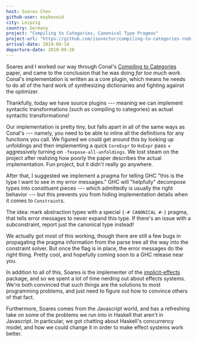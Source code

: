```yaml
---
host: Soares Chen
github-user: maybevoid
city: Leipzig
country: Germany
project: "Compiling to Categories, Canonical Type Pragmas"
project-url: "https://github.com/isovector/compiling-to-categories-redux"
arrival-date: 2019-09-18
departure-date: 2019-09-20
---
```


Soares and I worked our way through Conal's [Compiling to Categories][concat]
paper, and came to the conclusion that he was doing *far too much work.* Conal's
implementation is written as a core plugin, which means he needs to do all of
the hard work of synthesizing dictionaries and fighting against the optimizer.

[concat]: https://github.com/conal/concat

Thankfully, today we have source plugins --- meaning we can implement syntactic
transformations (such as compiling to categories) as actual syntactic
transformations!

Our implementation is pretty tiny, but falls apart in all of the same ways as
Conal's --- namely, you need to be able to inline all the definitions for any
functions you call. We figured we could get around this by looking up unfoldings
and then implementing a quick `CoreExpr` to `HsExpr` pass + aggressively turning
on `-fexpose-all-unfoldings`. We lost steam on the project after realizing how
poorly the paper describes the actual implementation. Fun project, but it didn't
really go anywhere.

After that, I suggested we implement a pragma for telling GHC "this is the type
I want to see in my error messages." GHC will "helpfully" decompose types into
constituent pieces --- which admittedly is usually the right behavior --- but
this prevents you from hiding implementation details when it comes to
`Constraint`s.

The idea: mark abstraction types with a special `{-# CANONICAL #-}` pragma, that
tells error messages to never expand this type. If there's an issue with a
subconstraint, report just the canonical type instead!

We actually got most of this working, though there are still a few bugs in
propagating the pragma information from the parse tree all the way into the
constraint solver. But once the flag is in place, the error messages do the
right thing. Pretty cool, and hopefully coming soon to a GHC release near you.

In addition to all of this, Soares is the implementer of the
[implicit-effects][impl] package, and so we spent a lot of time nerding out
about effects systems. We're both convinced that such things are the solutions
to most programming problems, and just need to figure out how to convince others
of that fact.

[impl]: https://github.com/maybevoid/implicit-effects

Furthermore, Soares comes from the Javascript world, and has a refreshing take
on some of the problems we run into in Haskell that aren't in Javascript. In
particular, we got chatting about Haskell's concurrency model, and how we could
change it in order to make effect systems work better.

